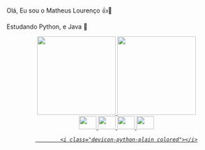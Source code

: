 Olá, Eu sou o Matheus Lourenço 👍👋

Estudando Python, e Java 📕

<div align="center">
  <a href="https://github.com/MathLouren">
  <img height="180em" src="https://github-readme-stats.vercel.app/api?username=mathlouren&show_icons=true&theme=dracula&include_all_commits=true&count_private=true"/>
  <img height="180em" src="https://github-readme-stats.vercel.app/api/top-langs/?username=mathlouren&layout=compact&langs_count=7&theme=dracula"/>
</div>
  
<head>
<link rel="stylesheet" href="https://cdn.jsdelivr.net/gh/devicons/devicon@latest/devicon.min.css">
  
<i class="devicon-devicon-plain">
<div align="center">
  <img src="https://cdn.jsdelivr.net/gh/devicons/devicon/icons/html5/html5-original.svg"  height="30" width="40" />
  <img src="https://cdn.jsdelivr.net/gh/devicons/devicon/icons/css3/css3-original.svg"  height="30" width="40" />
  <img src="https://cdn.jsdelivr.net/gh/devicons/devicon/icons/javascript/javascript-original.svg"  height="30" width="40" />
  <img src="https://cdn.jsdelivr.net/gh/devicons/devicon/icons/vuejs/vuejs-original.svg" height="30" width="40" />
  
            <i class="devicon-python-plain colored"></i>
          
</div>
 </i>
 </head>

  

